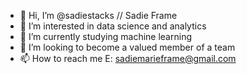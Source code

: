 - 👋 Hi, I’m @sadiestacks // Sadie Frame
- 👀 I’m interested in data science and analytics
- 🌱 I’m currently studying machine learning
- 💞️ I’m looking to become a valued member of a team
- 📫 How to reach me E: sadiemarieframe@gmail.com

<!---
sadiestacks/sadiestacks is a ✨ special ✨ repository because its `README.md` (this file) appears on your GitHub profile.
You can click the Preview link to take a look at your changes.
--->
